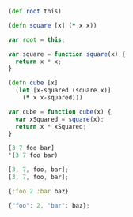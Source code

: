 ```clojure
(def root this)

(defn square [x] (* x x))
```
```javascript
var root = this;

var square = function square(x) {
  return x * x;
}
```

```clojure
(defn cube [x]
  (let [x-squared (square x)]
    (* x x-squared)))
```
```javascript
var cube = function cube(x) {
  var xSquared = square(x);
  return x * xSquared;
}
```

```clojure
[3 7 foo bar]
'(3 7 foo bar)
```
```javascript
[3, 7, foo, bar];
[3, 7, foo, bar];
```

```clojure
{:foo 2 :bar baz}
```
```javascript
{"foo": 2, "bar": baz};
```
